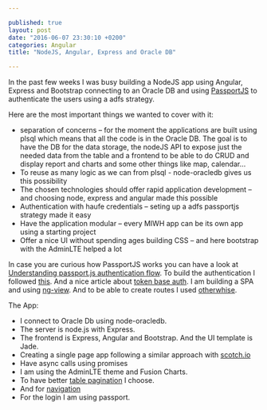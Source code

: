 ```yaml
---

published: true
layout: post
date: "2016-06-07 23:30:10 +0200"
categories: Angular
title: "NodeJS, Angular, Express and Oracle DB"

---
```


In the past few weeks I was busy building a NodeJS app using Angular, Express and Bootstrap connecting to an Oracle DB and using [PassportJS][PassportJS] to authenticate the users using a adfs strategy.

Here are the most important things we wanted to cover with  it:
- separation of concerns – for the moment the applications are built using plsql which means that all the code is in the Oracle DB. The goal is to have the DB for the data storage, the nodeJS API to expose just the needed data from the table and a frontend to be able to do CRUD and display report and charts and some other things like map, calendar…
- To reuse as many logic as we can from plsql - node-oracledb gives us this possibility
- The chosen technologies should offer rapid application development – and choosing node, express and angular made this possible
- Authentication with haufe credentials – seting up a adfs passportjs strategy  made it easy
- Have the application modular – every MIWH app can be its own app using a starting project
- Offer a nice UI without spending ages building CSS – and here bootstrap with the AdminLTE helped a lot

In case you are curious how PassportJS works you can have a look at [Understanding passport.js authentication flow][flow].
To build the authentication I followed [this][auth]. And a nice article about [token base auth][token base auth].
I am building a SPA and using [ng-view][ng-view]. And to be able to create routes I used [otherwhise][other tutorial].

The App:
- I connect to Oracle Db using node-oracledb.
- The server is node.js with Express.
- The frontend is Express, Angular and Bootstrap. And the UI template is Jade.
- Creating a single page app following a similar approach with [scotch.io][scotch.io]
- Have async calls using promises
- I am using the AdminLTE theme and Fusion Charts.
- To have better [table pagination][pagination] I choose.
- And for [navigation][nav-tree]
- For the login I am using passport.

[PassportJS]:http://passportjs.org/
[scotch.io]:https://scotch.io/tutorials/single-page-apps-with-angularjs-routing-and-templating
[nvm]:https://github.com/creationix/nvm
[flow]:http://toon.io/understanding-passportjs-authentication-flow/
[ng-view]:http://www.tutorialspoint.com/angularjs/angularjs_views.htm
[other tutorial]:http://blog.kevinchisholm.com/angular/angular-js-basics-routes-part-iii-creating-a-default-route/
[auth]:https://www.ctl.io/developers/blog/post/build-user-authentication-with-node-js-express-passport-and-orchestrate
[token base auth]:https://scotch.io/tutorials/the-ins-and-outs-of-token-based-authentication
[nav-tree]:http://nickperkinslondon.github.io/angular-bootstrap-nav-tree/test/bs3_ng120_test_page.html
[pagination]:https://github.com/michaelbromley/angularUtils/tree/master/src/directives/pagination
